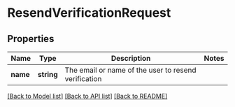 # ResendVerificationRequest

## Properties
Name | Type | Description | Notes
------------ | ------------- | ------------- | -------------
**name** | **string** | The email or name of the user to resend verification | 

[[Back to Model list]](../README.md#documentation-for-models) [[Back to API list]](../README.md#documentation-for-api-endpoints) [[Back to README]](../README.md)


